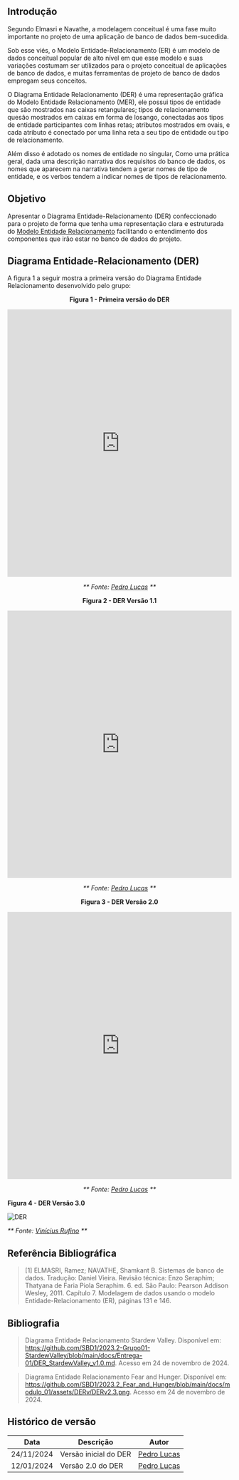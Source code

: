 ## Introdução
Segundo Elmasri e Navathe, a modelagem conceitual é uma fase muito importante no projeto de uma aplicação de banco de dados bem-sucedida.

Sob esse viés, o Modelo Entidade-Relacionamento (ER) é um modelo de dados conceitual popular de alto nível em que esse modelo e suas variações costumam ser utilizados para o projeto conceitual de aplicações de banco de dados, e muitas ferramentas de projeto de banco de dados empregam seus conceitos.

O Diagrama Entidade Relacionamento (DER) é uma representação gráfica do Modelo Entidade Relacionamento (MER), ele possui tipos de entidade que são mostrados nas caixas retangulares; tipos de relacionamento quesão mostrados em caixas em forma de losango, conectadas aos tipos de entidade participantes com linhas retas; atributos mostrados em ovais, e cada atributo é conectado por uma linha reta a seu tipo de entidade ou tipo de relacionamento.

Além disso é adotado os nomes de entidade no singular, Como uma prática geral, dada uma descrição narrativa dos requisitos do banco de dados, os nomes que aparecem na narrativa tendem a gerar nomes de tipo de entidade, e os verbos tendem a indicar nomes de tipos de relacionamento.

## Objetivo
Apresentar o Diagrama Entidade-Relacionamento (DER) confeccionado para o projeto de forma que tenha uma representação clara e estruturada do [Modelo Entidade Relacionamento]() facilitando o entendimento dos componentes que irão estar no banco de dados do projeto.

## Diagrama Entidade-Relacionamento (DER)
A figura 1 a seguir mostra a primeira versão do Diagrama Entidade Relacionamento desenvolvido pelo grupo:

<center>

**Figura 1 - Primeira versão do DER**

<iframe 
    frameborder="0" 
    width="100%" 
    height="600px" 
    src="https://viewer.diagrams.net/?tags=%7B%7D&lightbox=1&highlight=0000ff&edit=_blank&layers=1&nav=1#Uhttps%3A%2F%2Fdrive.google.com%2Fuc%3Fid%3D1IY94sIUTh1pMHKPSnjLbu7Q5a9m6m4tW%26export%3Ddownload">
</iframe>

_** Fonte: [Pedro Lucas](https://github.com/lucasdray) **_

</center>


<center>

**Figura 2 - DER Versão 1.1**

<iframe 
    frameborder="0" 
    width="100%" 
    height="600px" 
    src="https://viewer.diagrams.net/?tags=%7B%7D&lightbox=1&highlight=0000ff&edit=_blank&layers=1&nav=1&title=DER%20V1.1#Uhttps%3A%2F%2Fdrive.google.com%2Fuc%3Fid%3D1gXPT85k_hdsABKSYvHnIu5JwqM4PP0p4%26export%3Ddownload">
</iframe>

_** Fonte: [Pedro Lucas](https://github.com/lucasdray) **_

</center>
<center>

**Figura 3 - DER Versão 2.0**

<iframe 
    frameborder="0" 
    width="100%" 
    height="600px"
    src="https://viewer.diagrams.net/?tags=%7B%7D&lightbox=1&highlight=0000ff&edit=_blank&layers=1&nav=1&title=DER%202.0.drawio#Uhttps%3A%2F%2Fdrive.google.com%2Fuc%3Fid%3D1hnu9QFhT-UIqXl9tar8-YFjfSFKe8fRg%26export%3Ddownload">
    
</iframe>

_** Fonte: [Pedro Lucas](https://github.com/lucasdray) **_

</center>

**Figura 4 - DER Versão 3.0**

![DER](../assets/images/DERV$.png)

_** Fonte: [Vinícius Rufino](https://github.com/RufinoVfR) **_

## Referência Bibliográfica

> [1] ELMASRI, Ramez; NAVATHE, Shamkant B. Sistemas de banco de dados. Tradução: Daniel Vieira. Revisão técnica: Enzo Seraphim; Thatyana de Faria Piola Seraphim. 6. ed. São Paulo: Pearson Addison Wesley, 2011. Capítulo 7. Modelagem de dados usando o modelo Entidade-Relacionamento (ER), páginas 131 e 146.

## Bibliografia

> Diagrama Entidade Relacionamento Stardew Valley. Disponível em: https://github.com/SBD1/2023.2-Grupo01-StardewValley/blob/main/docs/Entrega-01/DER_StardewValley_v1.0.md. Acesso em 24 de novembro de 2024.

> Diagrama Entidade Relacionamento Fear and Hunger. Disponível em: https://github.com/SBD1/2023.2_Fear_and_Hunger/blob/main/docs/modulo_01/assets/DERv/DERv2.3.png. Acesso em 24 de novembro de 2024.

## Histórico de versão

| Data       | Descrição             | Autor                                       |
| ---------- | --------------------- | ------------------------------------------- |
| 24/11/2024 | Versão inicial do DER | [Pedro Lucas](https://github.com/lucasdray) |
| 12/01/2024 | Versão 2.0 do DER     | [Pedro Lucas](https://github.com/lucasdray) |